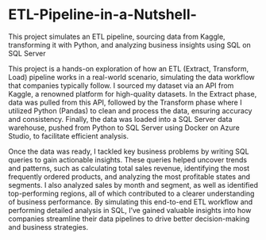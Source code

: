 # ETL-Pipeline-in-a-Nutshell-
This project simulates an ETL pipeline, sourcing data from Kaggle, transforming it with Python, and analyzing business insights using SQL on SQL Server 


This project is a hands-on exploration of how an ETL (Extract, Transform, Load) pipeline works in a real-world scenario, simulating the data workflow that companies typically follow. I sourced my dataset via an API from Kaggle, a renowned platform for high-quality datasets. In the Extract phase, data was pulled from this API, followed by the Transform phase where I utilized Python (Pandas) to clean and process the data, ensuring accuracy and consistency. Finally, the data was loaded into a SQL Server data warehouse, pushed from Python to SQL Server using Docker on Azure Studio, to facilitate efficient analysis.

Once the data was ready, I tackled key business problems by writing SQL queries to gain actionable insights. These queries helped uncover trends and patterns, such as calculating total sales revenue, identifying the most frequently ordered products, and analyzing the most profitable states and segments. I also analyzed sales by month and segment, as well as identified top-performing regions, all of which contributed to a clearer understanding of business performance. By simulating this end-to-end ETL workflow and performing detailed analysis in SQL, I’ve gained valuable insights into how companies streamline their data pipelines to drive better decision-making and business strategies.







